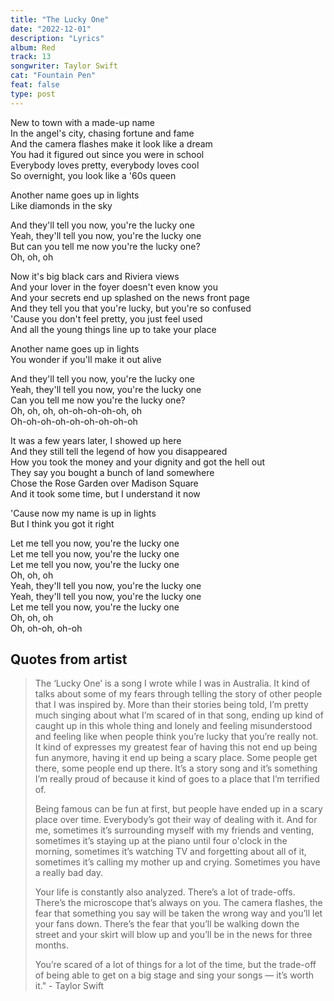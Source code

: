 ```yaml
---
title: "The Lucky One"
date: "2022-12-01"
description: "Lyrics"
album: Red
track: 13
songwriter: Taylor Swift
cat: "Fountain Pen"
feat: false
type: post
---
```


<p className="verse-one">
New to town with a made-up name <br />
In the angel's city, chasing fortune and fame <br />
And the camera flashes make it look like a dream <br />
You had it figured out since you were in school <br />
Everybody loves pretty, everybody loves cool <br />
So overnight, you look like a '60s queen <br />
</p>
<p className="pre-chorus">
Another name goes up in lights <br />
Like diamonds in the sky <br />
</p>
<p className="chorus">
And they'll tell you now, you're the lucky one <br />
Yeah, they'll tell you now, you're the lucky one <br />
But can you tell me now you're the lucky one? <br />
Oh, oh, oh <br />
</p>
<p className="verse-two">
Now it's big black cars and Riviera views <br />
And your lover in the foyer doesn't even know you <br />
And your secrets end up splashed on the news front page <br />
And they tell you that you're lucky, but you're so confused <br />
'Cause you don't feel pretty, you just feel used <br />
And all the young things line up to take your place <br />
</p>
<p className="pre-chorus">
Another name goes up in lights <br />
You wonder if you'll make it out alive <br />
</p>
<p className="chorus">
And they'll tell you now, you're the lucky one <br />
Yeah, they'll tell you now, you're the lucky one <br />
Can you tell me now you're the lucky one? <br />
Oh, oh, oh, oh-oh-oh-oh-oh, oh <br />
Oh-oh-oh-oh-oh-oh-oh-oh-oh <br />
</p>
<p className="verse-three">
It was a few years later, I showed up here <br />
And they still tell the legend of how you disappeared <br />
How you took the money and your dignity and got the hell out <br />
They say you bought a bunch of land somewhere <br />
Chose the Rose Garden over Madison Square <br />
And it took some time, but I understand it now <br />
</p>
<p className="pre-chorus">
'Cause now my name is up in lights <br />
But I think you got it right <br />
</p>
<p className="chorus">
Let me tell you now, you're the lucky one <br />
Let me tell you now, you're the lucky one <br />
Let me tell you now, you're the lucky one <br />
Oh, oh, oh <br />
Yeah, they'll tell you now, you're the lucky one <br />
Yeah, they'll tell you now, you're the lucky one <br />
Let me tell you now, you're the lucky one <br />
Oh, oh, oh <br />
Oh, oh-oh, oh-oh <br />
</p>

## Quotes from artist

<blockquote>
The ‘Lucky One’ is a song I wrote while I was in Australia. It kind of talks about some of my fears through telling the story of other people that I was inspired by. More than their stories being told, I’m pretty much singing about what I’m scared of in that song, ending up kind of caught up in this whole thing and lonely and feeling misunderstood and feeling like when people think you’re lucky that you’re really not. It kind of expresses my greatest fear of having this not end up being fun anymore, having it end up being a scary place. Some people get there, some people end up there. It’s a story song and it’s something I’m really proud of because it kind of goes to a place that I’m terrified of.

Being famous can be fun at first, but people have ended up in a scary place over time. Everybody’s got their way of dealing with it. And for me, sometimes it’s surrounding myself with my friends and venting, sometimes it’s staying up at the piano until four o'clock in the morning, sometimes it’s watching TV and forgetting about all of it, sometimes it’s calling my mother up and crying. Sometimes you have a really bad day.

Your life is constantly also analyzed. There’s a lot of trade-offs. There’s the microscope that’s always on you. The camera flashes, the fear that something you say will be taken the wrong way and you’ll let your fans down. There’s the fear that you’ll be walking down the street and your skirt will blow up and you’ll be in the news for three months.

You’re scared of a lot of things for a lot of the time, but the trade-off of being able to get on a big stage and sing your songs — it’s worth it." - Taylor Swift

</blockquote>
